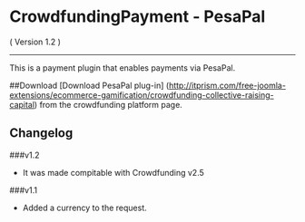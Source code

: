 CrowdfundingPayment - PesaPal
==================================
( Version 1.2 )
- - -

This is a payment plugin that enables payments via PesaPal.

##Download
[Download PesaPal plug-in] (http://itprism.com/free-joomla-extensions/ecommerce-gamification/crowdfunding-collective-raising-capital) from the crowdfunding platform page.

Changelog
---------

###v1.2
* It was made compitable with Crowdfunding v2.5

###v1.1
* Added a currency to the request.